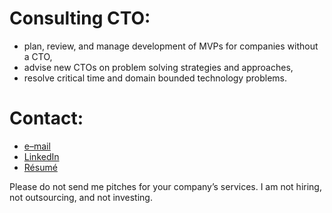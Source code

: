 # Consulting CTO:
* plan, review, and manage development of MVPs for companies without a CTO,
* advise new CTOs on problem solving strategies and approaches,
* resolve critical time and domain bounded technology problems.

# Contact:
* [e–mail](mailto:consulting@epcostello.com)
* [LinkedIn](https://www.linkedin.com/in/epcostello)
* [Résumé](https://epcostello.com/resume/epcostello.pdf)

Please do not send me pitches for your company’s services.  I am not hiring, not outsourcing, and not investing.
